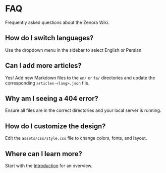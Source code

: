 # FAQ

Frequently asked questions about the Zenora Wiki.

## How do I switch languages?
Use the dropdown menu in the sidebar to select English or Persian.

## Can I add more articles?
Yes! Add new Markdown files to the `en/` or `fa/` directories and update the corresponding `articles-<lang>.json` file.

## Why am I seeing a 404 error?
Ensure all files are in the correct directories and your local server is running.

## How do I customize the design?
Edit the `assets/css/style.css` file to change colors, fonts, and layout.

## Where can I learn more?
Start with the [Introduction](introduction) for an overview.